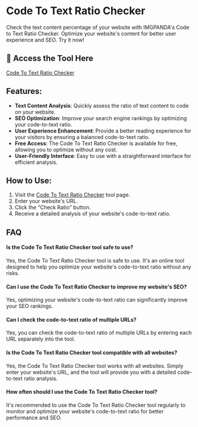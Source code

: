 # Code To Text Ratio Checker

Check the text content percentage of your website with IMGPANDA's Code to Text Ratio Checker. Optimize your website's content for better user experience and SEO. Try it now!

## 🔗 Access the Tool Here
[Code To Text Ratio Checker](https://imgpanda.com/code-to-text-ratio-checker/)

## Features:

- **Text Content Analysis**: Quickly assess the ratio of text content to code on your website.
- **SEO Optimization**: Improve your search engine rankings by optimizing your code-to-text ratio.
- **User Experience Enhancement**: Provide a better reading experience for your visitors by ensuring a balanced code-to-text ratio.
- **Free Access**: The Code To Text Ratio Checker is available for free, allowing you to optimize without any cost.
- **User-Friendly Interface**: Easy to use with a straightforward interface for efficient analysis.

## How to Use:

1. Visit the [Code To Text Ratio Checker](https://imgpanda.com/code-to-text-ratio-checker/) tool page.
2. Enter your website's URL.
3. Click the "Check Ratio" button.
4. Receive a detailed analysis of your website's code-to-text ratio.

## FAQ

#### Is the Code To Text Ratio Checker tool safe to use?

Yes, the Code To Text Ratio Checker tool is safe to use. It's an online tool designed to help you optimize your website's code-to-text ratio without any risks.

#### Can I use the Code To Text Ratio Checker to improve my website's SEO?

Yes, optimizing your website's code-to-text ratio can significantly improve your SEO rankings.

#### Can I check the code-to-text ratio of multiple URLs?

Yes, you can check the code-to-text ratio of multiple URLs by entering each URL separately into the tool.

#### Is the Code To Text Ratio Checker tool compatible with all websites?

Yes, the Code To Text Ratio Checker tool works with all websites. Simply enter your website's URL, and the tool will provide you with a detailed code-to-text ratio analysis.

#### How often should I use the Code To Text Ratio Checker tool?

It's recommended to use the Code To Text Ratio Checker tool regularly to monitor and optimize your website's code-to-text ratio for better performance and SEO.
